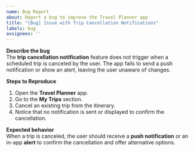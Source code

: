 ```yaml
---
name: Bug Report
about: Report a bug to improve the Travel Planner app
title: "[Bug] Issue with Trip Cancellation Notifications"
labels: bug
assignees: ''
---
```


**Describe the bug**  
The **trip cancellation notification** feature does not trigger when a scheduled trip is canceled by the user. The app fails to send a push notification or show an alert, leaving the user unaware of changes.

**Steps to Reproduce**  
1. Open the **Travel Planner** app.
2. Go to the **My Trips** section.
3. Cancel an existing trip from the itinerary.
4. Notice that no notification is sent or displayed to confirm the cancellation.

**Expected behavior**  
When a trip is canceled, the user should receive a **push notification** or an in-app **alert** to confirm the cancellation and offer alternative options.


